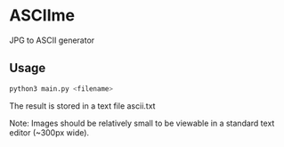 # ASCIIme
JPG to ASCII generator

## Usage
```bash
python3 main.py <filename>
```
The result is stored in a text file ascii.txt

Note:
Images should be relatively small to be viewable in a standard text editor (~300px wide).
